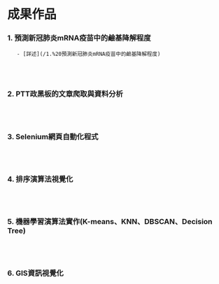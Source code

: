 # 成果作品

### 1. **預測新冠肺炎mRNA疫苗中的鹼基降解程度**
       - [詳述](/1.%20預測新冠肺炎mRNA疫苗中的鹼基降解程度)
<br><br/>

### 2. **PTT政黑板的文章爬取與資料分析**


<br><br/>

### 3. **Selenium網頁自動化程式**


<br><br/>

### 4. **排序演算法視覺化**


<br><br/>

### 5. **機器學習演算法實作(K-means、KNN、DBSCAN、Decision Tree)**


<br><br/>

### 6. **GIS資訊視覺化**
